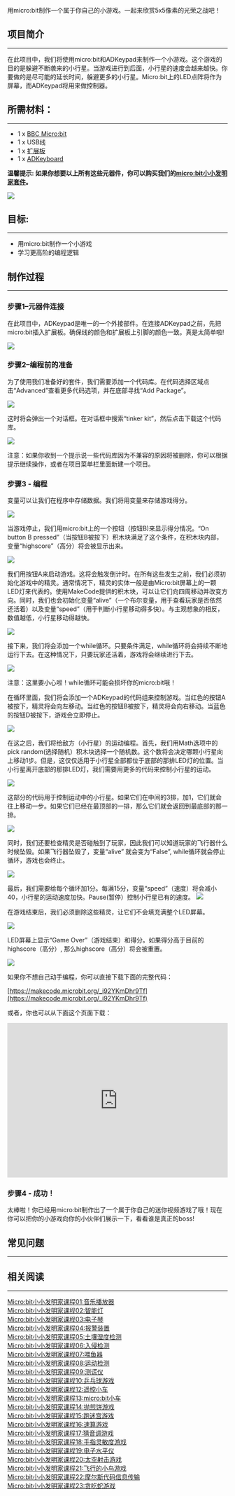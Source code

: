 用micro:bit制作一个属于你自己的小游戏。一起来欣赏5x5像素的光荣之战吧！


## 项目简介  
---

在此项目中，我们将使用micro:bit和ADKeypad来制作一个小游戏。这个游戏的目的是躲避不断袭来的小行星。当游戏进行到后面，小行星的速度会越来越快。你要做的是尽可能的延长时间，躲避更多的小行星。Micro:bit上的LED点阵将作为屏幕，而ADKeypad将用来做控制器。  


## 所需材料：  
---

- 1 x [BBC Micro:bit](http://www.elecfreaks.com/estore/bbc-micro-bit-board-for-coding-programming.html)  
- 1 x USB线  
- 1 x [扩展板](http://www.elecfreaks.com/estore/elecfreaks-micro-bit-breakout-board.html)  
- 1 x [ADKeyboard](http://www.elecfreaks.com/estore/octopus-adkeypad.html)   

**温馨提示: 如果你想要以上所有这些元器件，你可以购买我们的[micro:bit小小发明家套件](https://item.taobao.com/item.htm?spm=a230r.7195193.1997079397.9.z3IMPf&id=564707672256&abbucket=5)。** 

![](https://i.imgur.com/ozcYGBt.jpg)  


## 目标:  
---

- 用micro:bit制作一个小游戏
- 学习更高阶的编程逻辑


## 制作过程
---

### 步骤1–元器件连接  

在此项目中，ADKeypad是唯一的一个外接部件。在连接ADKeypad之前，先把micro:bit插入扩展板。确保线的颜色和扩展板上引脚的颜色一致。真是太简单啦!   

![](https://i.imgur.com/ZNtlLUx.jpg)


### 步骤2–编程前的准备  

为了使用我们准备好的套件，我们需要添加一个代码库。在代码选择区域点击“Advanced”查看更多代码选项，并在底部寻找“Add Package”。  

![](https://i.imgur.com/1zAdWCi.jpg)  

这时将会弹出一个对话框。在对话框中搜索“tinker kit”，然后点击下载这个代码库。  

![](https://i.imgur.com/JT4G1LR.png)  

注意：如果你收到一个提示说一些代码库因为不兼容的原因将被删除，你可以根据提示继续操作，或者在项目菜单栏里面新建一个项目。  


### 步骤3 - 编程  

变量可以让我们在程序中存储数据。我们将用变量来存储游戏得分。  

![](https://i.imgur.com/Yz2iWWU.jpg)  

当游戏停止，我们用micro:bit上的一个按钮（按钮B)来显示得分情况。“On button B pressed”（当按钮B被按下）积木块满足了这个条件，在积木块内部，变量“highscore”（高分）将会被显示出来。  

![](https://i.imgur.com/wfVopPH.jpg)  

我们用按钮A来启动游戏。这将会触发倒计时。在所有这些发生之前，我们必须初始化游戏中的精灵。通常情况下，精灵的实体一般是由Micro:bit屏幕上的一颗LED灯来代表的。使用MakeCode提供的积木块，可以让它们向四周移动并改变方向。同时，我们也会初始化变量“alive”（一个布尔变量，用于查看玩家是否依然还活着）以及变量“speed”（用于判断小行星移动得多快）。与主观想象的相反，数值越低，小行星移动得越快。  

![](https://i.imgur.com/Tz4XSUG.jpg)  

接下来，我们将会添加一个while循环。只要条件满足，while循环将会持续不断地运行下去。在这种情况下，只要玩家还活着，游戏将会继续进行下去。  

![](https://i.imgur.com/VAuweGQ.jpg)  

注意：这里要小心啦！while循环可能会损坏你的micro:bit哦！  

在循环里面，我们将会添加一个ADKeypad的代码组来控制游戏。当红色的按钮A被按下，精灵将会向左移动。当红色的按钮B被按下，精灵将会向右移动。当蓝色的按钮D被按下，游戏会立即停止。  

![](https://i.imgur.com/SVdhjbO.jpg)  

在这之后，我们将给敌方（小行星）的运动编程。首先，我们用Math选项中的pick random(选择随机）积木块选择一个随机数。这个数将会决定哪颗小行星向上移动1步。但是，这仅仅适用于小行星全部都位于底部的那排LED灯的位置。当小行星离开底部的那排LED灯，我们需要用更多的代码来控制小行星的运动。

![](https://i.imgur.com/s1WQ4vz.jpg)

这部分的代码用于控制运动中的小行星。如果它们在中间的3排，加1，它们就会往上移动一步。如果它们已经在最顶部的一排，那么它们就会返回到最底部的那一排。  

![](https://i.imgur.com/5JId6PQ.jpg)  

同时，我们还要检查精灵是否碰触到了玩家，因此我们可以知道玩家的飞行器什么时候坠毁。如果飞行器坠毁了，变量“alive” 就会变为“False”, while循环就会停止循环，游戏也会终止。   

![](https://i.imgur.com/ArqQrmH.jpg)  

最后，我们需要给每个循环加1分。每满15分，变量“speed”（速度）将会减小40，小行星的运动速度加快。Pause(暂停）控制小行星已有的速度。 
![](https://i.imgur.com/9rOE0V9.jpg)  

在游戏结束后，我们必须删除这些精灵，让它们不会填充满整个LED屏幕。  

![](https://i.imgur.com/CqcD8aX.jpg)  

LED屏幕上显示“Game Over”（游戏结束）和得分。如果得分高于目前的highscore（高分）, 那么highscore（高分）将会被重置。  

![](https://i.imgur.com/bALkKbD.jpg)  

如果你不想自己动手编程，你可以直接下载下面的完整代码：

[https://makecode.microbit.org/_i92YKmDhr9Tf](https://makecode.microbit.org/_i92YKmDhr9Tf) 

或者，你也可以从下面这个页面下载：  

<div style="position:relative;height:0;padding-bottom:70%;overflow:hidden;"><iframe style="position:absolute;top:0;left:0;width:100%;height:100%;" src="https://makecode.microbit.org/#pub:_VvPPKaDEHAj7" frameborder="0" sandbox="allow-popups allow-forms allow-scripts allow-same-origin"></iframe></div>  


### 步骤4 - 成功！  

太棒啦！你已经用micro:bit制作出了一个属于你自己的迷你视频游戏了哦！现在你可以把你的小游戏向你的小伙伴们展示一下，看看谁是真正的boss!  


## 常见问题
---


## 相关阅读  
---

[Micro:bit小小发明家课程01:音乐播放器](/Micro_bit_Tinker_Kit_Case_01_Music_Machine_CN/)                       
[Micro:bit小小发明家课程02:智能灯](/Micro_bit_Tinker_Kit_Case_02_Smart_Light_CN/)  
[Micro:bit小小发明家课程03:电子琴](/Micro_bit_Tinker_Kit_Case_03_Electro_Theremin_CN/)  
[Micro:bit小小发明家课程04:报警装置](/Micro_bit_Tinker_Kit_Case_04_Simple_Alarm_Box_CN/)  
[Micro:bit小小发明家课程05:土壤湿度检测](/Micro_bit_Tinker_Kit_Case_05_Plant_Monitoring_Device_CN/)  
[Micro:bit小小发明家课程06:入侵检测](/Micro_bit_Tinker_Kit_Case_06_Intruder_Detection_CN/)  
[Micro:bit小小发明家课程07:喂鱼器](/Micro_bit_Tinker_Kit_Case_07_Fish_Feeder_CN/)  
[Micro:bit小小发明家课程08:运动检测](/Micro_bit_Tinker_Kit_Case_08_Motion_Detector_CN/)  
[Micro:bit小小发明家课程09:测谎仪](/Micro_bit_Tinker_Kit_Case_09_Lie_Detector_CN/)  
[Micro:bit小小发明家课程10:乒乓球游戏](/Micro_bit_Tinker_Kit_Case_10_PADDLEBALLSUPERSMASHEM_CN/)  
[Micro:bit小小发明家课程12:遥控小车](/Micro_bit_Tinker_Kit_Case_12_Remote_Control_Everything_CN/)  
[Micro:bit小小发明家课程13:micro:bit小车](/Micro_bit_Tinker_Kit_Case_13_Micro_Bit_Car_CN/)  
[Micro:bit小小发明家课程14:抛煎饼游戏](/Micro_bit_Tinker_Kit_Case_14_Flipping_Pancakes_CN/)  
[Micro:bit小小发明家课程15:跑迷宫游戏](/Micro_bit_Tinker_Kit_Case_15_Maze_Runner_CN/)  
[Micro:bit小小发明家课程16:速算游戏](/Micro_bit_Tinker_Kit_Case_16_QUICK_MATHS_CN/)  
[Micro:bit小小发明家课程17:猜音调游戏](/Micro_bit_Tinker_Kit_Case_17_Pitch_Perfect_CN/)  
[Micro:bit小小发明家课程18:手指灵敏度游戏](/Micro_bit_Tinker_Kit_Case_18_Finger_Dexterity_CN/)  
[Micro:bit小小发明家课程19:电子水平仪](/Micro_bit_Tinker_Kit_Case_19_Electric_Spirit_Level_CN/)  
[Micro:bit小小发明家课程20:太空射击游戏](/Micro_bit_Tinker_Kit_Case_20_Space_Shooter_CN/)  
[Micro:bit小小发明家课程21:飞行的小鸟游戏](/Micro_bit_Tinker_Kit_Case_21_Flappy_Bird_CN/)  
[Micro:bit小小发明家课程22:摩尔斯代码信息传输](/Micro_bit_Tinker_Kit_Case_22_Wire_Transmission_CN/)  
[Micro:bit小小发明家课程23:贪吃蛇游戏](/Micro_bit_Tinker_Kit_Case_23_Snake_Game_CN/)  

